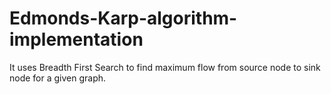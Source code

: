 # Edmonds-Karp-algorithm-implementation
It uses Breadth First Search to find maximum flow from source node to sink node for a given graph.
